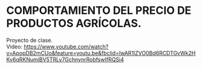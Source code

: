 # COMPORTAMIENTO DEL PRECIO DE PRODUCTOS AGRÍCOLAS.

Proyecto de clase.<br>
Video:  https://www.youtube.com/watch?v=ApopDB2mCUo&feature=youtu.be&fbclid=IwAR1lZVO0Bd6RCDTGvWk2HKv6qRKNumiBV5TRLy7GchnynrRobfswIfRQSi4
